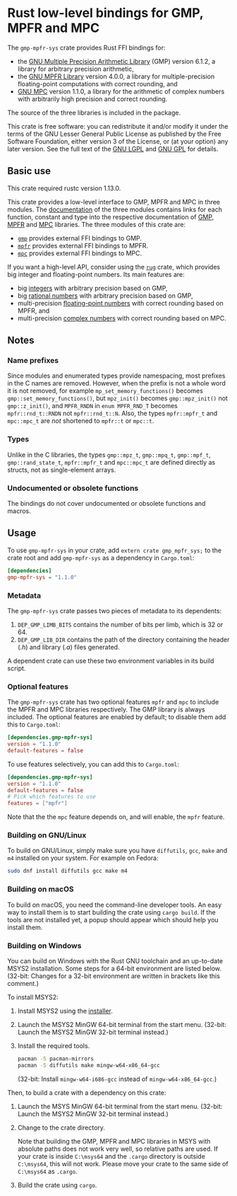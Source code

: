 # Rust low-level bindings for GMP, MPFR and MPC

The `gmp-mpfr-sys` crate provides Rust FFI bindings for:

* the [GNU Multiple Precision Arithmetic Library][gmp] (GMP) version
  6.1.2, a library for arbitrary precision arithmetic,
* the [GNU MPFR Library][mpfr] version 4.0.0, a library for
  multiple-precision floating-point computations with correct
  rounding, and
* [GNU MPC][mpc] version 1.1.0, a library for the arithmetic of
  complex numbers with arbitrarily high precision and correct
  rounding.

The source of the three libraries is included in the package.

This crate is free software: you can redistribute it and/or modify it
under the terms of the GNU Lesser General Public License as published
by the Free Software Foundation, either version 3 of the License, or
(at your option) any later version. See the full text of the
[GNU LGPL][lgpl] and [GNU GPL][gpl] for details.

## Basic use

This crate required rustc version 1.13.0.

This crate provides a low-level interface to GMP, MPFR and MPC in
three modules. The [documentation][sys] of the three modules contains
links for each function, constant and type into the respective
documentation of [GMP][gmp doc], [MPFR][mpfr doc] and [MPC][mpc doc]
libraries. The three modules of this crate are:

* [`gmp`][sys gmp] provides external FFI bindings to GMP.
* [`mpfr`][sys mpfr] provides external FFI bindings to MPFR.
* [`mpc`][sys mpc] provides external FFI bindings to MPC.

If you want a high-level API, consider using the [`rug`][rug] crate,
which provides big integer and floating-point numbers. Its main
features are:

* big [integers][rug int] with arbitrary precision based on GMP,
* big [rational numbers][rug rat] with arbitrary precision based on
  GMP,
* multi-precision [floating-point numbers][rug flo] with correct
  rounding based on MPFR, and
* multi-precision [complex numbers][rug com] with correct rounding
  based on MPC.

## Notes

### Name prefixes

Since modules and enumerated types provide namespacing, most prefixes
in the C names are removed. However, when the prefix is not a whole
word it is not removed, for example `mp_set_memory_functions()`
becomes `gmp::set_memory_functions()`, but `mpz_init()` becomes
`gmp::mpz_init()` not `gmp::z_init()`, and `MPFR_RNDN` in
`enum MPFR_RND_T` becomes `mpfr::rnd_t::RNDN` not `mpfr::rnd_t::N`.
Also, the types `mpfr::mpfr_t` and `mpc::mpc_t` are *not* shortened to
`mpfr::t` or `mpc::t`.

### Types

Unlike in the C libraries, the types `gmp::mpz_t`, `gmp::mpq_t`,
`gmp::mpf_t`, `gmp::rand_state_t`, `mpfr::mpfr_t` and `mpc::mpc_t` are
defined directly as structs, not as single-element arrays.

### Undocumented or obsolete functions

The bindings do not cover undocumented or obsolete functions and
macros.

## Usage

To use `gmp-mpfr-sys` in your crate, add `extern crate gmp_mpfr_sys;`
to the crate root and add `gmp-mpfr-sys` as a dependency in
`Cargo.toml`:

```toml
[dependencies]
gmp-mpfr-sys = "1.1.0"
```

### Metadata

The `gmp-mpfr-sys` crate passes two pieces of metadata to its
dependents:

1. `DEP_GMP_LIMB_BITS` contains the number of bits per limb, which is
   32 or 64.
2. `DEP_GMP_LIB_DIR` contains the path of the directory containing the
   header (*.h*) and library (*.a*) files generated.

A dependent crate can use these two environment variables in its build
script.

### Optional features

The `gmp-mpfr-sys` crate has two optional features `mpfr` and `mpc` to
include the MPFR and MPC libraries respectively. The GMP library is
always included. The optional features are enabled by default; to
disable them add this to `Cargo.toml`:

```toml
[dependencies.gmp-mpfr-sys]
version = "1.1.0"
default-features = false
```

To use features selectively, you can add this to `Cargo.toml`:

```toml
[dependencies.gmp-mpfr-sys]
version = "1.1.0"
default-features = false
# Pick which features to use
features = ["mpfr"]
```

Note that the the `mpc` feature depends on, and will enable, the
`mpfr` feature.

### Building on GNU/Linux

To build on GNU/Linux, simply make sure you have `diffutils`, `gcc`,
`make` and `m4` installed on your system. For example on Fedora:

```sh
sudo dnf install diffutils gcc make m4
```

### Building on macOS

To build on macOS, you need the command-line developer tools. An easy
way to install them is to start building the crate using
`cargo build`. If the tools are not installed yet, a popup should
appear which should help you install them.

### Building on Windows

You can build on Windows with the Rust GNU toolchain and an up-to-date
MSYS2 installation. Some steps for a 64-bit environment are listed
below. (32-bit: Changes for a 32-bit environment are written in
brackets like this comment.)

To install MSYS2:

1. Install MSYS2 using the [installer][msys].

2. Launch the MSYS2 MinGW 64-bit terminal from the start
   menu. (32-bit: Launch the MSYS2 MinGW 32-bit terminal instead.)

3. Install the required tools.

   ```sh
   pacman -S pacman-mirrors
   pacman -S diffutils make mingw-w64-x86_64-gcc
   ```

   (32-bit: Install `mingw-w64-i686-gcc` instead of
   `mingw-w64-x86_64-gcc`.)

Then, to build a crate with a dependency on this crate:

1. Launch the MSYS MinGW 64-bit terminal from the start menu. (32-bit:
   Launch the MSYS2 MinGW 32-bit terminal instead.)

2. Change to the crate directory.

   Note that building the GMP, MPFR and MPC libraries in MSYS with
   absolute paths does not work very well, so relative paths are
   used. If your crate is inside `C:\msys64` and the `.cargo`
   directory is outside `C:\msys64`, this will not work. Please move
   your crate to the same side of `C:\msys64` as `.cargo`.

3. Build the crate using `cargo`.

[gmp doc]:  https://tspiteri.gitlab.io/gmp-mpfr-sys/gmp/index.html
[gmp]:      https://gmplib.org/
[gpl]:      https://www.gnu.org/licenses/gpl-3.0.html
[lgpl]:     https://www.gnu.org/licenses/lgpl-3.0.en.html
[mpc doc]:  https://tspiteri.gitlab.io/gmp-mpfr-sys/mpc/index.html
[mpc]:      http://www.multiprecision.org/mpc/
[mpfr doc]: https://tspiteri.gitlab.io/gmp-mpfr-sys/mpfr/index.html
[mpfr]:     http://www.mpfr.org/
[msys]:     https://msys2.github.io/
[rug com]:  https://docs.rs/rug/*/rug/struct.Complex.html
[rug flo]:  https://docs.rs/rug/*/rug/struct.Float.html
[rug int]:  https://docs.rs/rug/*/rug/struct.Integer.html
[rug rat]:  https://docs.rs/rug/*/rug/struct.Rational.html
[rug]:      https://docs.rs/rug/*/rug/index.html
[sys gmp]:  https://docs.rs/gmp-mpfr-sys/~1.1.0/gmp_mpfr_sys/gmp/index.html
[sys mpc]:  https://docs.rs/gmp-mpfr-sys/~1.1.0/gmp_mpfr_sys/mpc/index.html
[sys mpfr]: https://docs.rs/gmp-mpfr-sys/~1.1.0/gmp_mpfr_sys/mpfr/index.html
[sys]:      https://docs.rs/gmp-mpfr-sys/~1.1.0/gmp_mpfr_sys/index.html
